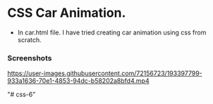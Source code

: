 # CSS Car Animation.		
- In car.html file. I have tried creating car animation using css from scratch.		
### Screenshots
https://user-images.githubusercontent.com/72156723/193397799-933a1636-70e1-4853-94dc-b58202a8bfd4.mp4

"# css-6" 
